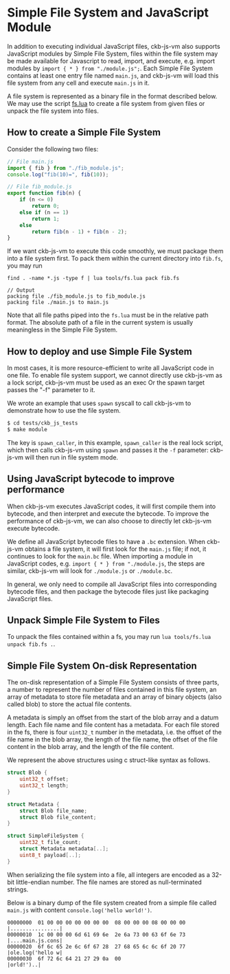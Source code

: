 # Simple File System and JavaScript Module

In addition to executing individual JavaScript files, ckb-js-vm also supports
JavaScript modules by Simple File System, files within the file system may be
made available for Javascript to read, import, and execute, e.g. import modules
by `import { * } from "./module.js";`. Each Simple File System contains at least
one entry file named `main.js`, and ckb-js-vm will load this file system from
any cell and execute `main.js` in it.

A file system is represented as a binary file in the format described below. We
may use the script [fs.lua](../tools/fs.lua) to create a file system from given
files or unpack the file system into files.

## How to create a Simple File System

Consider the following two files:

```js
// File main.js
import { fib } from "./fib_module.js";
console.log("fib(10)=", fib(10));
```

```js
// File fib_module.js
export function fib(n) {
    if (n <= 0)
        return 0;
    else if (n == 1)
        return 1;
    else
        return fib(n - 1) + fib(n - 2);
}
```

If we want ckb-js-vm to execute this code smoothly, we must package them into a
file system first. To pack them within the current directory into `fib.fs`, you
may run 
```shell
find . -name *.js -type f | lua tools/fs.lua pack fib.fs
```

```
// Output
packing file ./fib_module.js to fib_module.js
packing file ./main.js to main.js
```

Note that all file paths piped into the `fs.lua` must be in the relative path
format. The absolute path of a file in the current system is usually meaningless
in the Simple File System.

## How to deploy and use Simple File System

In most cases, it is more resource-efficient to write all JavaScript code in one
file. To enable file system support, we cannot directly use ckb-js-vm as a lock
script, ckb-js-vm must be used as an exec Or the spawn target passes the "-f"
parameter to it.

We wrote an example that uses `spawn` syscall to call ckb-js-vm to demonstrate
how to use the file system.

```sh
$ cd tests/ckb_js_tests
$ make module
```

The key is `spawn_caller`, in this example, `spawn_caller` is the real lock
script, which then calls ckb-js-vm using `spawn` and passes it the `-f`
parameter: ckb-js-vm will then run in file system mode.

## Using JavaScript bytecode to improve performance

When ckb-js-vm executes JavaScript codes, it will first compile them into
bytecode, and then interpret and execute the bytecode. To improve the
performance of ckb-js-vm, we can also choose to directly let ckb-js-vm execute
bytecode.

We define all JavaScript bytecode files to have a `.bc` extension. When
ckb-js-vm obtains a file system, it will first look for the `main.js` file; if
not, it continues to look for the `main.bc` file. When importing a module in
JavaScript codes, e.g. `import { * } from "./module.js`, the steps are similar,
ckb-js-vm will look for `./module.js` or `./module.bc`.

In general, we only need to compile all JavaScript files into corresponding
bytecode files, and then package the bytecode files just like packaging
JavaScript files.

## Unpack Simple File System to Files

To unpack the files contained within a fs, you may run `lua tools/fs.lua unpack fib.fs .`.

## Simple File System On-disk Representation

The on-disk representation of a Simple File System consists of three parts, a
number to represent the number of files contained in this file system, an array
of metadata to store file metadata and an array of binary objects (also called
blob) to store the actual file contents.

A metadata is simply an offset from the start of the blob array and a datum
length. Each file name and file content has a metadata. For each file stored in
the fs, there is four `uint32_t` number in the metadata, i.e. the offset of the
file name in the blob array, the length of the file name, the offset of the file
content in the blob array, and the length of the file content.

We represent the above structures using c struct-like syntax as follows.
```c
struct Blob {
    uint32_t offset;
    uint32_t length;
}

struct Metadata {
    struct Blob file_name;
    struct Blob file_content;
}

struct SimpleFileSystem {
    uint32_t file_count;
    struct Metadata metadata[..];
    uint8_t payload[..];
}
```

When serializing the file system into a file, all integers are encoded as a
32-bit little-endian number. The file names are stored as null-terminated
strings.

Below is a binary dump of the file system created from a simple file called
`main.js` with content `console.log('hello world!')`.

```text
00000000  01 00 00 00 00 00 00 00  08 00 00 00 08 00 00 00  |................|
00000010  1c 00 00 00 6d 61 69 6e  2e 6a 73 00 63 6f 6e 73  |....main.js.cons|
00000020  6f 6c 65 2e 6c 6f 67 28  27 68 65 6c 6c 6f 20 77  |ole.log('hello w|
00000030  6f 72 6c 64 21 27 29 0a  00                       |orld!')..|
```
